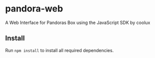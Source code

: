 # pandora-web
A Web Interface for Pandoras Box using the JavaScript SDK by coolux

Install
----------

Run <code>npm install</code> to install all required dependencies.
